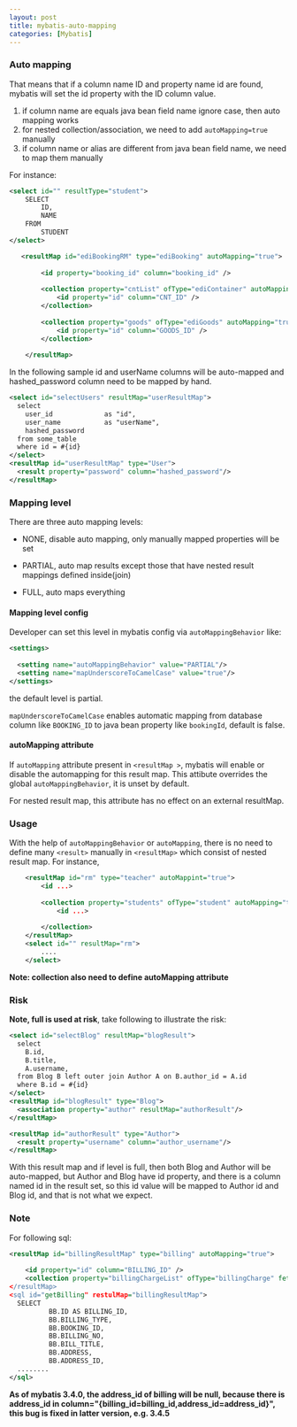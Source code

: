 ```yaml
---
layout: post
title: mybatis-auto-mapping
categories: [Mybatis]
---
```


### Auto mapping

That means that if a column name ID and property name id are found, mybatis will set the id property with the ID column value.

1. if column name are equals java bean field name ignore case, then auto mapping works
2. for nested collection/association, we need to add `autoMapping=true` manually
3. if column name or alias are different from java bean field name, we need to map them manually

For instance:

```xml
<select id="" resultType="student">
    SELECT
        ID,
        NAME
    FROM
        STUDENT
</select>
```

```xml
   <resultMap id="ediBookingRM" type="ediBooking" autoMapping="true">
	
		<id property="booking_id" column="booking_id" />		
		
		<collection property="cntList" ofType="ediContainer" autoMapping="true">
			<id property="id" column="CNT_ID" />					
		</collection>
		
		<collection property="goods" ofType="ediGoods" autoMapping="true">
			<id property="id" column="GOODS_ID" />					
		</collection>		
		
	</resultMap>
```

In the following sample id and userName columns will be auto-mapped and hashed_password column need to be mapped by hand.

```xml
<select id="selectUsers" resultMap="userResultMap">
  select
    user_id             as "id",
    user_name           as "userName",
    hashed_password
  from some_table
  where id = #{id}
</select>
<resultMap id="userResultMap" type="User">
  <result property="password" column="hashed_password"/>
</resultMap>
```

### Mapping level

There are three auto mapping levels:

- NONE, disable auto mapping, only manually mapped properties will be set

- PARTIAL, auto map results except those that have nested result mappings defined inside(join)

- FULL, auto maps everything

#### Mapping level config

Developer can set this level in mybatis config via `autoMappingBehavior` like:

```xml
<settings>
 
  <setting name="autoMappingBehavior" value="PARTIAL"/>
  <setting name="mapUnderscoreToCamelCase" value="true"/> 
</settings>
```

the default level is partial.

`mapUnderscoreToCamelCase` enables automatic mapping from database column like `BOOKING_ID` to java bean property like `bookingId`, default is false.

#### autoMapping attribute

If `autoMapping` attribute present in `<resultMap >`, mybatis will enable or disable the automapping for this result map.
This attibute overrides the global `autoMappingBehavior`, it is unset by default.

For nested result map, this attribute has no effect on an external resultMap.

### Usage

  With the help of `autoMappingBehavior` or `autoMapping`, there is no need to define many `<result>` manually in
  `<resultMap>` which consist of nested result map.  For instance,
  
```xml
    <resultMap id="rm" type="teacher" autoMappint="true">
        <id ...>
        
        <collection property="students" ofType="student" autoMapping="true">
            <id ...>
            
        </collection>
    </resultMap>
    <select id="" resultMap="rm">
        ....
    </select>
```

**Note: collection also need to define autoMapping attribute**

### Risk

**Note, full is used at risk**, take following to illustrate the risk:

```xml
<select id="selectBlog" resultMap="blogResult">
  select
    B.id,
    B.title,
    A.username,
  from Blog B left outer join Author A on B.author_id = A.id
  where B.id = #{id}
</select>
<resultMap id="blogResult" type="Blog">
  <association property="author" resultMap="authorResult"/>
</resultMap>

<resultMap id="authorResult" type="Author">
  <result property="username" column="author_username"/>
</resultMap>
```
With this result map and if level is full, then both Blog and Author will be auto-mapped, but Author and Blog have id property, and there is a column named id in the result set, so this id value will be mapped to Author id and Blog id, 
and that is not what we expect.

### Note

  For following sql:
  
  ```xml
  <resultMap id="billingResultMap" type="billing" autoMapping="true">
	
	  <id property="id" column="BILLING_ID" />
      <collection property="billingChargeList" ofType="billingCharge" fetchType="lazy" column="{billing_id=billing_id,address_id=address_id}" select=listBillingCharge" />
  </resultMap>
  <sql id="getBilling" restulMap="billingResultMap">
    SELECT
			BB.ID AS BILLING_ID,
			BB.BILLING_TYPE,
			BB.BOOKING_ID,
			BB.BILLING_NO,			
			BB.BILL_TITLE,
			BB.ADDRESS,	
			BB.ADDRESS_ID,		
    ........
  </sql>
  ```
  
  **As of mybatis 3.4.0, the address_id of billing will be null, because there is address_id in column="{billing_id=billing_id,address_id=address_id}", this bug is fixed in latter version, e.g. 3.4.5**
